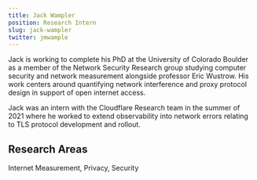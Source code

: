 ```yaml
---
title: Jack Wampler
position: Research Intern
slug: jack-wampler
twitter: jmwample
---
```

Jack is working to complete his PhD at the University of Colorado Boulder as a member of the Network Security Research group studying computer security and network measurement alongside professor Eric Wustrow. His work centers around quantifying network interference and proxy protocol design in support of open internet access.

Jack was an intern with the Cloudflare Research team in the summer of 2021 where he worked to extend observability into network errors relating to TLS protocol development and rollout.


## Research Areas 
Internet Measurement, Privacy, Security
